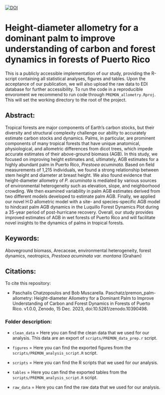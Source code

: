[![DOI](https://zenodo.org/badge/600030070.svg)](https://zenodo.org/doi/10.5281/zenodo.10390497)

# Height-diameter allometry for a dominant palm to improve understanding of carbon and forest dynamics in forests of Puerto Rico

This is a publicly accessible implementation of our study, providing the R-script containing all statistical analyses, figures and tables. Upon the acceptance of our publication, we will also upload the raw data to EDI database for further accessibility. To run the code in a reproducible envoroment we recommend to run code through ```PREMON_allometry.Rproj```. This will set the working directory to the root of the project.

## Abstract:
Tropical forests are major components of Earth’s carbon stocks, but their diversity and structural complexity challenge our ability to accurately estimate carbon stocks and dynamics. Palms, in particular, are prominent components of many tropical forests that have unique anatomical, physiological, and allometric differences from dicot trees, which impede accurate estimates of their above-ground biomass (AGB). In this study, we focused on improving height estimates and, ultimately, AGB estimates for a highly abundant palm in Puerto Rico, *Prestoea acuminata*. Based on field measurements of 1,215 individuals, we found a strong relationship between stem height and diameter at breast height. We also found evidence that height-diameter allometry of *P. acuminata* is mediated by various sources of environmental heterogeneity such as elevation, slope, and neighborhood crowding. We then examined variability in palm AGB estimates derived from two different models developed to estimate palm AGB. Finally, we applied our novel H:D allometric model with a site- and species-specific AGB model to hindcast palm AGB dynamics in the Luquillo Forest Dynamics Plot during a 35-year period of post-hurricane recovery. Overall, our study provides improved estimates of AGB in wet forests of Puerto Rico and will facilitate novel insights to the dynamics of palms in tropical forests.

## Keywords: 
Aboveground biomass, Arecaceae, environmental heterogeneity, forest dynamics, neotropics, *Prestoea acuminata var. montana* (Graham)

## Citations:

To cite this repository:

- Paschalis Chatzopoulos and Bob Muscarella. Paschatz/premon_palm-allometry: Height-diameter Allometry for a Dominant Palm to Improve Understanding of Carbon and Forest Dynamics in Forests of Puerto Rico. v1.0.0, Zenodo, 15 Dec. 2023, doi:10.5281/zenodo.10390498.

### Folder description:
- ```clean_data``` = Here you can find the clean data that we used for our analysis. This data are an export of ```scripts/PREMON_data_prep.r``` script.

- ```figures``` = Here you can find the exported figures from the ```scripts/PREMON_analysis_script.R``` script.

- ```scripts``` = Here you can find the R scripts that we used for our analysis.

- ```tables``` = Here you can find the exported tables from the ```scripts/PREMON_analysis_script.R``` script.

- ```raw_data``` = Here you can find the raw data that we used for our analysis.
